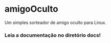 # amigoOculto
Um simples sorteador de amigo oculto para Linux.

### Leia a documentação no diretório docs!
